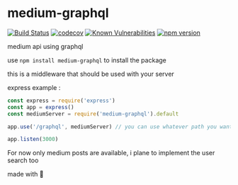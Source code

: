 # medium-graphql

[![Build Status](https://travis-ci.org/jsparanoguy/medium-graphql.svg?branch=master)](https://travis-ci.org/jsparanoguy/medium-graphql)
[![codecov](https://codecov.io/gh/jsparanoguy/medium-graphql/branch/master/graph/badge.svg)](https://codecov.io/gh/jsparanoguy/medium-graphql)
[![Known Vulnerabilities](https://snyk.io/test/github/jsparanoguy/medium-graphql/badge.svg)](https://snyk.io/test/github/jsparanoguy/medium-graphql)
[![npm version](https://badge.fury.io/js/medium-graphql.svg)](https://badge.fury.io/js/medium-graphql)

medium api using graphql

use ``npm install medium-graphql`` to install the package

this is a middleware that should be used with your server 

express example :
```javascript
const express = require('express')
const app = express()
const mediumServer = require('medium-graphql').default

app.use('/graphql', mediumServer) // you can use whatever path you want for the middleware

app.listen(3000)
```
For now only medium posts are available, i plane to implement the user search too

made with :heartbeat:
